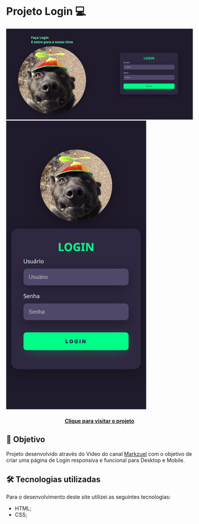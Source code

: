 # Projeto Login 💻

![Resultado final do projeto(Desktop)](printdesktop.png)
![Resultado final do projeto(Mobile)](printmobile.png)

<h4 align="center"><a href=http://projetologin-three.vercel.app/>Clique para visitar o projeto</a></h4>

## 🎯 Objetivo

Projeto desenvolvido através do Vídeo do canal [Markzuel](https://www.youtube.com/watch?v=69-WfrVBli8) com o objetivo de criar uma página de Login responsiva e funcional para Desktop e Mobile.

## 🛠️ Tecnologias utilizadas

Para o desenvolvimento deste site utilizei as seguintes tecnologias:

- HTML;
- CSS;
